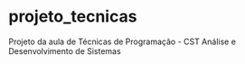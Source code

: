 # projeto_tecnicas
Projeto da aula de Técnicas de Programação - CST Análise e Desenvolvimento de Sistemas

